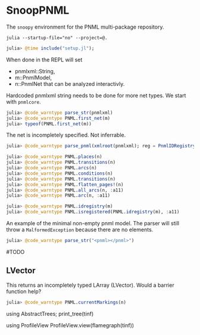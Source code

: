 # SnoopPNML

The `snoopy` environment for the PNML multi-package repository.

```shell
julia --startup-file="no" --project=@.
```

```julia
julia> @time include("setup.jl");
```

When done in the REPL will set
  * pnmlxml::String,
  * m::PnmlModel,
  * n::PnmlNet
that can be analyzed interactivly.

Hardcoded pnmlxml string needs to be done for more net types. We start with `pnmlcore`.

```julia
julia> @code_warntype parse_str(pnmlxml)
julia> @code_warntype PNML.first_net(m)
julia> typeof(PNML.first_net(m))
```
The net is incompletely specified. Not inferrable.

```julia
julia> @code_warntype parse_pnml(xmlroot(pnmlxml); reg = PnmlIDRegistry())
```

```julia
julia> @code_warntype PNML.places(n)
julia> @code_warntype PNML.transitions(n)
julia> @code_warntype PNML.arcs(n)
julia> @code_warntype PNML.conditions(n)
julia> @code_warntype PNML.transitions(n)
julia> @code_warntype PNML.flatten_pages!(n)
julia> @code_warntype PNML.all_arcs(n, :a11)
julia> @code_warntype PNML.arc(n, :a11)

julia> @code_warntype PNML.idregistry(m)
julia> @code_warntype PNML.isregistered(PNML.idregistry(m), :a11)
```

An example of the minimal non-empty pnml model. The parser will still throw a `MalformedException` because there are no <net> elements.

```julia
julia> @code_warntype parse_str("<pnml></pnml>")
```

#TODO

## LVector

This returns an incompletely typed LArray (LVector). Would a barrier function help?
```julia
julia> @code_warntype PNML.currentMarkings(n)
```


using AbstractTrees;
    print_tree(tinf)

using ProfileView
    ProfileView.view(flamegraph(tinf))
